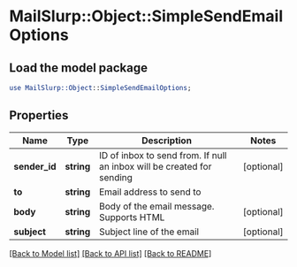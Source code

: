 # MailSlurp::Object::SimpleSendEmailOptions

## Load the model package
```perl
use MailSlurp::Object::SimpleSendEmailOptions;
```

## Properties
Name | Type | Description | Notes
------------ | ------------- | ------------- | -------------
**sender_id** | **string** | ID of inbox to send from. If null an inbox will be created for sending | [optional] 
**to** | **string** | Email address to send to | 
**body** | **string** | Body of the email message. Supports HTML | [optional] 
**subject** | **string** | Subject line of the email | [optional] 

[[Back to Model list]](../README#documentation-for-models) [[Back to API list]](../README#documentation-for-api-endpoints) [[Back to README]](../README)


